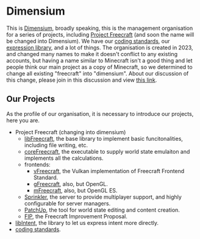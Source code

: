 # **Dimensium**

This is [Dimensium], broadly speaking, this is the management organisation for a series of projects, including [Project Freecraft] (and soon the name will be changed into Dimensium). We have our [coding standards], our [expression library], and a lot of things. The organisation is created in 2023, and changed many names to make it doesn't conflict to any existing accounts, but having a name similar to Minecraft isn't a good thing and let people think our main project as a copy of Minecraft, so we determined to change all existing "freecraft" into "dimensium". About our discussion of this change, please join in this discussion and view [this link](https://github.com/orgs/dimensium/discussions/1).

## Our Projects

As the profile of our organisation, it is necessary to introduce our projects, here you are.

- Project Freecraft (changing into dimensium)
  - [libFreecraft], the base library to implement basic funcitonalities, including file writing, etc.
  - [coreFreecraft], the executable to supply world state emulaiton and implements all the calculations.
  - frontends:
    - [vFreecraft], the Vulkan implementation of Freecraft Frontend Standard.
    - [gFreecraft], also, but OpenGL.
    - [mFreecraft], also, but OpenGL ES.
  - [Sprinkler], the server to provide multiplayer support, and highly configurable for server managers.
  - [PatchUp], the tool for world state editing and content creation.
  - [FIP], the Freecraft Improvement Proposal.
- [libIntent], the library to let us express intent more directly.
- [coding standards].

[dimensium]: https://github.com/dimensium
[project freecraft]: https://github.com/dimensium/
[coding standards]: https://github.com/dimensium/CodingStandard
[expression library]: https://github.com/dimensium/libIntent
[libFreecraft]: https://github.com/dimensium/libFreecraft
[coreFreecraft]: https://github.com/dimensium/coreFreecraft
[vFreecraft]: https://github.com/dimensium/vFreecraft
[gFreecraft]: https://github.com/dimensium/gFreecraft
[mFreecraft]: https://github.com/dimensium/mFreecraft
[Sprinkler]: https://github.com/dimensium/Sprinkler
[PatchUp]: https://github.com/dimensium/PatchUp
[FIP]: https://github.com/dimensium/FIPs
[libIntent]: https://github.com/dimensium/libIntent
[coding standard]: https://github.com/dimensium/CodingStandard
